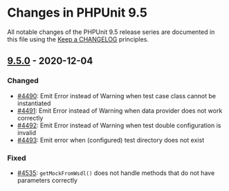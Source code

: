 # Changes in PHPUnit 9.5

All notable changes of the PHPUnit 9.5 release series are documented in this file using
the [Keep a CHANGELOG](https://keepachangelog.com/) principles.

## [9.5.0] - 2020-12-04

### Changed

* [#4490](https://github.com/sebastianbergmann/phpunit/issues/4490): Emit Error instead of Warning when test case class
  cannot be instantiated
* [#4491](https://github.com/sebastianbergmann/phpunit/issues/4491): Emit Error instead of Warning when data provider
  does not work correctly
* [#4492](https://github.com/sebastianbergmann/phpunit/issues/4492): Emit Error instead of Warning when test double
  configuration is invalid
* [#4493](https://github.com/sebastianbergmann/phpunit/issues/4493): Emit error when (configured) test directory does
  not exist

### Fixed

* [#4535](https://github.com/sebastianbergmann/phpunit/issues/4535): `getMockFromWsdl()` does not handle methods that do
  not have parameters correctly

[9.5.0]: https://github.com/sebastianbergmann/phpunit/compare/9.4.4...9.5.0
